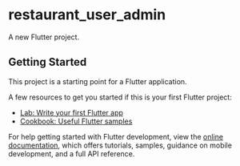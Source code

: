 # restaurant_user_admin

A new Flutter project.

## Getting Started

This project is a starting point for a Flutter application.

A few resources to get you started if this is your first Flutter project:

- [Lab: Write your first Flutter app](https://docs.flutter.dev/get-started/codelab)
- [Cookbook: Useful Flutter samples](https://docs.flutter.dev/cookbook)

For help getting started with Flutter development, view the
[online documentation](https://docs.flutter.dev/), which offers tutorials,
samples, guidance on mobile development, and a full API reference.






<manifest xmlns:android="http://schemas.android.com/apk/res/android">
<uses-permission android:name="android.permission.INTERNET"/>
    <!-- Required for API levels below 33 -->
    <uses-permission android:name="android.permission.WRITE_EXTERNAL_STORAGE" />
    <uses-permission android:name="android.permission.READ_EXTERNAL_STORAGE"/>
    <!-- Required for API level 33 and above -->
    <uses-permission android:name="android.permission.READ_MEDIA_IMAGES"/>
    <uses-permission android:name="android.permission.CAMERA" />
    <uses-permission android:name="android.permission.ACCESS_FINE_LOCATION" />
    <uses-permission android:name="android.permission.ACCESS_COARSE_LOCATION" />
    <application
        android:label="love_stories"
        android:name="${applicationName}"
        android:icon="@mipmap/ic_launcher">
        <activity
            android:name=".MainActivity"
            android:exported="true"
            android:launchMode="singleTop"
            android:theme="@style/LaunchTheme"
            android:configChanges="orientation|keyboardHidden|keyboard|screenSize|smallestScreenSize|locale|layoutDirection|fontScale|screenLayout|density|uiMode"
            android:hardwareAccelerated="true"
            android:windowSoftInputMode="adjustResize">
            <!-- Specifies an Android theme to apply to this Activity as soon as
                 the Android process has started. This theme is visible to the user
                 while the Flutter UI initializes. After that, this theme continues
                 to determine the Window background behind the Flutter UI. -->
            <meta-data
              android:name="io.flutter.embedding.android.NormalTheme"
              android:resource="@style/NormalTheme"
              />
            <intent-filter>
                <action android:name="android.intent.action.MAIN"/>
                <category android:name="android.intent.category.LAUNCHER"/>
            </intent-filter>
        </activity>
        <activity
            android:name="com.yalantis.ucrop.UCropActivity"
            android:screenOrientation="portrait"
            android:theme="@style/Theme.AppCompat.Light.NoActionBar"/>
        <!-- Don't delete the meta-data below.
             This is used by the Flutter tool to generate GeneratedPluginRegistrant.java -->
        <meta-data android:name="com.facebook.sdk.ApplicationId" android:value="8278076935571460"/>
   	    <meta-data android:name="com.facebook.sdk.ClientToken" android:value="64105da33fb79767827a4991b685421b"/>     
        <meta-data
            android:name="flutterEmbedding"
            android:value="2" />
    </application>
</manifest>
